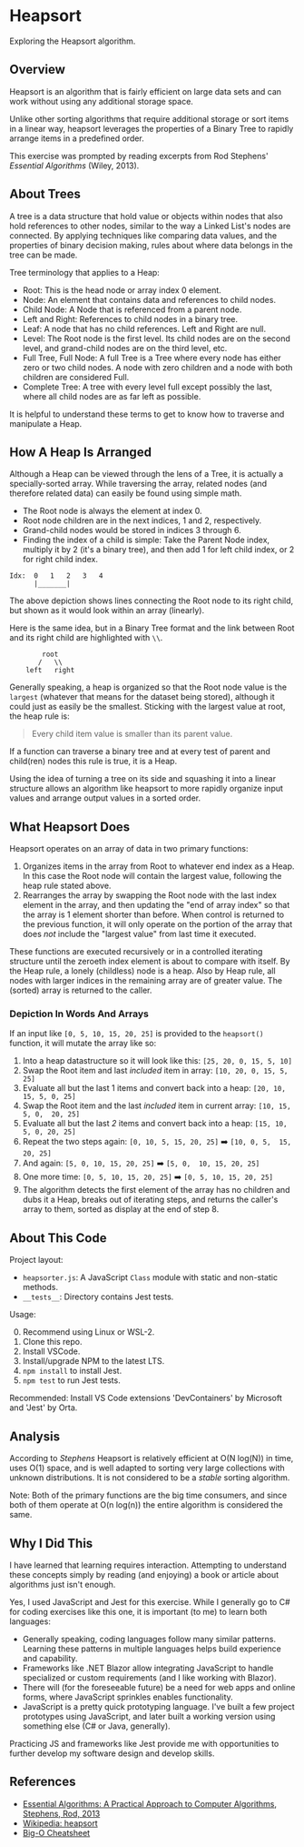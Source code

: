 # Heapsort

Exploring the Heapsort algorithm.

## Overview

Heapsort is an algorithm that is fairly efficient on large data sets and can work without using any additional storage space.

Unlike other sorting algorithms that require additional storage or sort items in a linear way, heapsort leverages the properties of a Binary Tree to rapidly arrange items in a predefined order.

This exercise was prompted by reading excerpts from Rod Stephens' _Essential Algorithms_ (Wiley, 2013).

## About Trees

A tree is a data structure that hold value or objects within nodes that also hold references to other nodes, similar to the way a Linked List's nodes are connected. By applying techniques like comparing data values, and the properties of binary decision making, rules about where data belongs in the tree can be made.

Tree terminology that applies to a Heap:

- Root: This is the head node or array index 0 element.
- Node: An element that contains data and references to child nodes.
- Child Node: A Node that is referenced from a parent node.
- Left and Right: References to child nodes in a binary tree.
- Leaf: A node that has no child references. Left and Right are null.
- Level: The Root node is the first level. Its child nodes are on the second level, and grand-child nodes are on the third level, etc.
- Full Tree, Full Node: A full Tree is a Tree where every node has either zero or two child nodes. A node with zero children and a node with both children are considered Full.
- Complete Tree: A tree with every level full except possibly the last, where all child nodes are as far left as possible.

It is helpful to understand these terms to get to know how to traverse and manipulate a Heap.

## How A Heap Is Arranged

Although a Heap can be viewed through the lens of a Tree, it is actually a specially-sorted array. While traversing the array, related nodes (and therefore related data) can easily be found using simple math.

- The Root node is always the element at index 0.
- Root node children are in the next indices, 1 and 2, respectively.
- Grand-child nodes would be stored in indices 3 through 6.
- Finding the index of a child is simple: Take the Parent Node index, multiply it by 2 (it's a binary tree), and then add 1 for left child index, or 2 for right child index.

```text
Idx:  0   1   2   3   4
      |_______|
```

The above depiction shows lines connecting the Root node to its right child, but shown as it would look within an array (linearly).

Here is the same idea, but in a Binary Tree format and the link between Root and its right child are highlighted with `\\`.

```text
        root
       /   \\
    left   right
```

Generally speaking, a heap is organized so that the Root node value is the `largest` (whatever that means for the dataset being stored), although it could just as easily be the smallest. Sticking with the largest value at root, the heap rule is:

> Every child item value is smaller than its parent value.

If a function can traverse a binary tree and at every test of parent and child(ren) nodes this rule is true, it is a Heap.

Using the idea of turning a tree on its side and squashing it into a linear structure allows an algorithm like heapsort to more rapidly organize input values and arrange output values in a sorted order.

## What Heapsort Does

Heapsort operates on an array of data in two primary functions:

1. Organizes items in the array from Root to whatever end index as a Heap. In this case the Root node will contain the largest value, following the heap rule stated above.
2. Rearranges the array by swapping the Root node with the last index element in the array, and then updating the "end of array index" so that the array is 1 element shorter than before. When control is returned to the previous function, it will only operate on the portion of the array that does _not_ include the "largest value" from last time it executed.

These functions are executed recursively or in a controlled iterating structure until the zeroeth index element is about to compare with itself. By the Heap rule, a lonely (childless) node is a heap. Also by Heap rule, all nodes with larger indices in the remaining array are of greater value. The (sorted) array is returned to the caller.

### Depiction In Words And Arrays

If an input like `[0, 5, 10, 15, 20, 25]` is provided to the `heapsort()` function, it will mutate the array like so:

1. Into a heap datastructure so it will look like this: `[25, 20, 0, 15, 5, 10]`
2. Swap the Root item and last _included_ item in array: `[10, 20, 0, 15, 5,  25]`
3. Evaluate all but the last 1 items and convert back into a heap: `[20, 10, 15, 5, 0, 25]`
4. Swap the Root item and the last _included_ item in current array: `[10, 15, 5, 0,  20, 25]`
5. Evaluate all but the last _2_ items and convert back into a heap: `[15, 10, 5, 0, 20, 25]`
6. Repeat the two steps again: `[0, 10, 5, 15, 20, 25]` :arrow_right: `[10, 0, 5,  15, 20, 25]`
7. And again: `[5, 0, 10, 15, 20, 25]` :arrow_right: `[5, 0,  10, 15, 20, 25]`
8. One more time: `[0, 5, 10, 15, 20, 25]` :arrow_right: `[0, 5, 10, 15, 20, 25]`
9. The algorithm detects the first element of the array has no children and dubs it a Heap, breaks out of iterating steps, and returns the caller's array to them, sorted as display at the end of step 8.

## About This Code

Project layout:

- `heapsorter.js`: A JavaScript `Class` module with static and non-static methods.
- `__tests__`: Directory contains Jest tests.

Usage:

0. Recommend using Linux or WSL-2.
1. Clone this repo.
2. Install VSCode.
3. Install/upgrade NPM to the latest LTS.
4. `npm install` to install Jest.
5. `npm test` to run Jest tests.

Recommended: Install VS Code extensions 'DevContainers' by Microsoft and 'Jest' by Orta.

## Analysis

According to _Stephens_ Heapsort is relatively efficient at O(N log(N)) in time, uses O(1) space, and is well adapted to sorting very large collections with unknown distributions. It is not considered to be a _stable_ sorting algorithm.

Note: Both of the primary functions are the big time consumers, and since both of them operate at O(n log(n)) the entire algorithm is considered the same.

## Why I Did This

I have learned that learning requires interaction. Attempting to understand these concepts simply by reading (and enjoying) a book or article about algorithms just isn't enough.

Yes, I used JavaScript and Jest for this exercise. While I generally go to C# for coding exercises like this one, it is important (to me) to learn both languages:

- Generally speaking, coding languages follow many similar patterns. Learning these patterns in multiple languages helps build experience and capability.
- Frameworks like .NET Blazor allow integrating JavaScript to handle specialized or custom requirements (and I like working with Blazor).
- There will (for the foreseeable future) be a need for web apps and online forms, where JavaScript sprinkles enables functionality.
- JavaScript is a pretty quick prototyping language. I've built a few project prototypes using JavaScript, and later built a working version using something else (C# or Java, generally).

Practicing JS and frameworks like Jest provide me with opportunities to further develop my software design and develop skills.

## References

- [Essential Algorithms: A Practical Approach to Computer Algorithms, Stephens, Rod, 2013](https://booksupport.wiley.com)
- [Wikipedia: heapsort](https://en.wikipedia.org/wiki/Heapsort)
- [Big-O Cheatsheet](https://www.bigocheatsheet.com/)
